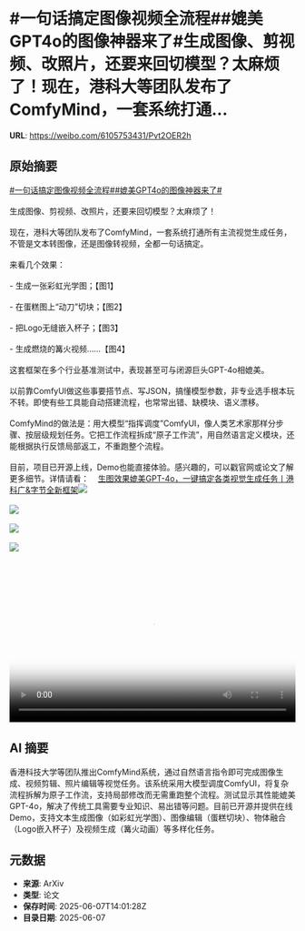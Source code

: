 # #一句话搞定图像视频全流程##媲美GPT4o的图像神器来了#生成图像、剪视频、改照片，还要来回切模型？太麻烦了！现在，港科大等团队发布了ComfyMind，一套系统打通...

**URL**: https://weibo.com/6105753431/Pvt2OER2h

## 原始摘要

<a href="https://m.weibo.cn/search?containerid=231522type%3D1%26t%3D10%26q%3D%23%E4%B8%80%E5%8F%A5%E8%AF%9D%E6%90%9E%E5%AE%9A%E5%9B%BE%E5%83%8F%E8%A7%86%E9%A2%91%E5%85%A8%E6%B5%81%E7%A8%8B%23&amp;extparam=%23%E4%B8%80%E5%8F%A5%E8%AF%9D%E6%90%9E%E5%AE%9A%E5%9B%BE%E5%83%8F%E8%A7%86%E9%A2%91%E5%85%A8%E6%B5%81%E7%A8%8B%23" data-hide=""><span class="surl-text">#一句话搞定图像视频全流程#</span></a><a href="https://m.weibo.cn/search?containerid=231522type%3D1%26t%3D10%26q%3D%23%E5%AA%B2%E7%BE%8EGPT4o%E7%9A%84%E5%9B%BE%E5%83%8F%E7%A5%9E%E5%99%A8%E6%9D%A5%E4%BA%86%23&amp;extparam=%23%E5%AA%B2%E7%BE%8EGPT4o%E7%9A%84%E5%9B%BE%E5%83%8F%E7%A5%9E%E5%99%A8%E6%9D%A5%E4%BA%86%23" data-hide=""><span class="surl-text">#媲美GPT4o的图像神器来了#</span></a><br><br>生成图像、剪视频、改照片，还要来回切模型？太麻烦了！<br><br>现在，港科大等团队发布了ComfyMind，一套系统打通所有主流视觉生成任务，不管是文本转图像，还是图像转视频，全都一句话搞定。<br><br>来看几个效果：<br><br>- 生成一张彩虹光学图；【图1】<br>    <br>- 在蛋糕图上“动刀”切块；【图2】<br>    <br>- 把Logo无缝嵌入杯子；【图3】<br>    <br>- 生成燃烧的篝火视频……【图4】<br>    <br>这套框架在多个行业基准测试中，表现甚至可与闭源巨头GPT-4o相媲美。<br><br>以前靠ComfyUI做这些事要搭节点、写JSON，搞懂模型参数，非专业选手根本玩不转。即使有些工具能自动搭建流程，也常常出错、缺模块、语义漂移。<br><br>ComfyMind的做法是：用大模型“指挥调度”ComfyUI，像人类艺术家那样分步骤、按层级规划任务。它把工作流程拆成“原子工作流”，用自然语言定义模块，还能根据执行反馈局部返工，不重跑整个流程。<br><br>目前，项目已开源上线，Demo也能直接体验。感兴趣的，可以戳官网或论文了解更多细节。详情请看：<a href="https://weibo.cn/sinaurl?u=https%3A%2F%2Fmp.weixin.qq.com%2Fs%2F5Ib66RMMXV6Od2wkZjIGng" data-hide=""><span class="url-icon"><img style="width: 1rem;height: 1rem" src="https://h5.sinaimg.cn/upload/2015/09/25/3/timeline_card_small_web_default.png" referrerpolicy="no-referrer"></span><span class="surl-text">生图效果媲美GPT-4o，一键搞定各类视觉生成任务丨港科广&amp;字节全新框架</span></a><img style="" src="https://tvax1.sinaimg.cn/large/006Fd7o3ly1i271dwx783j30ka0k8drb.jpg" referrerpolicy="no-referrer"><br><br><img style="" src="https://tvax1.sinaimg.cn/large/006Fd7o3ly1i271e3bnf0j30yc0boh67.jpg" referrerpolicy="no-referrer"><br><br><img style="" src="https://tvax3.sinaimg.cn/large/006Fd7o3ly1i271ep8ctrj30t00ea45u.jpg" referrerpolicy="no-referrer"><br><br><img style="" src="https://tvax1.sinaimg.cn/large/006Fd7o3ly1i271g02tunj30n40dc3zj.jpg" referrerpolicy="no-referrer"><br><br><br clear="both"><div style="clear: both"></div><video controls="controls" poster="https://tvax2.sinaimg.cn/orj480/006Fd7o3ly1i271fzbp9bj30n40dc3zj.jpg" style="width: 100%"><source src="https://f.video.weibocdn.com/o0/O6QG5WXIlx08oRpeTola010412003RAf0E010.mp4?label=mp4_hd&amp;template=832x480.25.0&amp;ori=0&amp;ps=1CwnkDw1GXwCQx&amp;Expires=1749308453&amp;ssig=nTFSoCPIlC&amp;KID=unistore,video"><source src="https://f.video.weibocdn.com/o0/ulBmn7kDlx08oRpeVk0w010412002qqz0E010.mp4?label=mp4_ld&amp;template=624x360.25.0&amp;ori=0&amp;ps=1CwnkDw1GXwCQx&amp;Expires=1749308453&amp;ssig=XiadtVytc%2B&amp;KID=unistore,video"><p>视频无法显示，请前往<a href="https://video.weibo.com/show?fid=1034%3A5174998038675517" target="_blank" rel="noopener noreferrer">微博视频</a>观看。</p></video>

## AI 摘要

香港科技大学等团队推出ComfyMind系统，通过自然语言指令即可完成图像生成、视频剪辑、照片编辑等视觉任务。该系统采用大模型调度ComfyUI，将复杂流程拆解为原子工作流，支持局部修改而无需重跑整个流程。测试显示其性能媲美GPT-4o，解决了传统工具需要专业知识、易出错等问题。目前已开源并提供在线Demo，支持文本生成图像（如彩虹光学图）、图像编辑（蛋糕切块）、物体融合（Logo嵌入杯子）及视频生成（篝火动画）等多样化任务。

## 元数据

- **来源**: ArXiv
- **类型**: 论文
- **保存时间**: 2025-06-07T14:01:28Z
- **目录日期**: 2025-06-07
